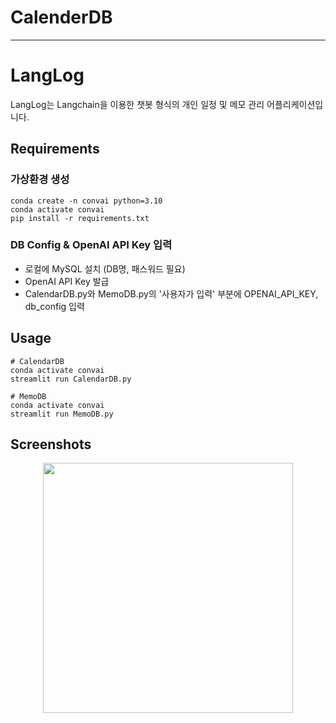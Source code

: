 # CalenderDB

--------
# LangLog

LangLog는 Langchain을 이용한 챗봇 형식의 개인 일정 및 메모 관리 어플리케이션입니다.  
  
## Requirements
### 가상환경 생성
```
conda create -n convai python=3.10
conda activate convai
pip install -r requirements.txt
```

### DB Config & OpenAI API Key 입력
- 로컬에 MySQL 설치 (DB명, 패스워드 필요)
- OpenAI API Key 발급
- CalendarDB.py와 MemoDB.py의 '사용자가 입력' 부분에 OPENAI_API_KEY, db_config 입력

## Usage
```
# CalendarDB
conda activate convai
streamlit run CalendarDB.py

# MemoDB
conda activate convai
streamlit run MemoDB.py
```

## Screenshots
<p align="center">
  <img src="images/CalendarDB.PNG" width="400">
</p>
